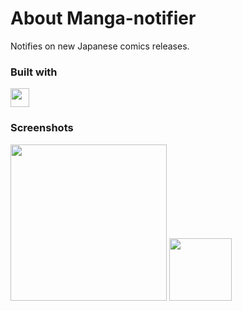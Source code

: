 # About Manga-notifier
Notifies on new Japanese comics releases.

### Built with 
<img src="https://img.shields.io/badge/PHP-777BB4?logo=php&logoColor=black&style=for-the-badge" height="30"/>

### Screenshots
<img src="https://i.imgur.com/S4c4zmx.png" height="250">
<img src="https://i.imgur.com/49h1HYx.png" height="100">


